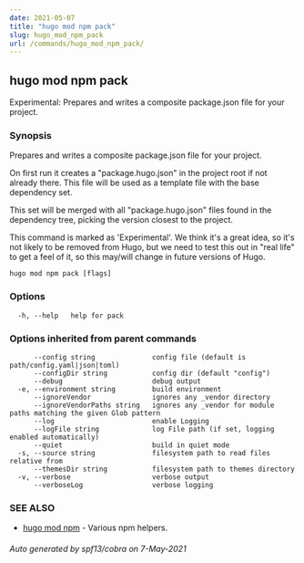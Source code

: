 ```yaml
---
date: 2021-05-07
title: "hugo mod npm pack"
slug: hugo_mod_npm_pack
url: /commands/hugo_mod_npm_pack/
---
```

## hugo mod npm pack

Experimental: Prepares and writes a composite package.json file for your project.

### Synopsis

Prepares and writes a composite package.json file for your project.

On first run it creates a "package.hugo.json" in the project root if not already there. This file will be used as a template file
with the base dependency set. 

This set will be merged with all "package.hugo.json" files found in the dependency tree, picking the version closest to the project.

This command is marked as 'Experimental'. We think it's a great idea, so it's not likely to be
removed from Hugo, but we need to test this out in "real life" to get a feel of it,
so this may/will change in future versions of Hugo.


```
hugo mod npm pack [flags]
```

### Options

```
  -h, --help   help for pack
```

### Options inherited from parent commands

```
      --config string              config file (default is path/config.yaml|json|toml)
      --configDir string           config dir (default "config")
      --debug                      debug output
  -e, --environment string         build environment
      --ignoreVendor               ignores any _vendor directory
      --ignoreVendorPaths string   ignores any _vendor for module paths matching the given Glob pattern
      --log                        enable Logging
      --logFile string             log File path (if set, logging enabled automatically)
      --quiet                      build in quiet mode
  -s, --source string              filesystem path to read files relative from
      --themesDir string           filesystem path to themes directory
  -v, --verbose                    verbose output
      --verboseLog                 verbose logging
```

### SEE ALSO

* [hugo mod npm](/commands/hugo_mod_npm/)	 - Various npm helpers.

###### Auto generated by spf13/cobra on 7-May-2021
